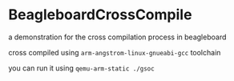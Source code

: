 BeagleboardCrossCompile
=======================

a demonstration for the cross compilation process in beagleboard

cross compiled using `arm-angstrom-linux-gnueabi-gcc` toolchain

you can run it using `qemu-arm-static ./gsoc`

